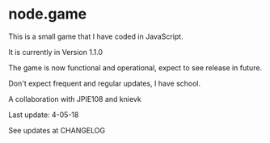 # node.game
This is a small game that I have coded in JavaScript.

It is currently in Version 1.1.0

The game is now functional and operational, expect to see release in future.

Don't expect frequent and regular updates, I have school.

A collaboration with JPIE108 and knievk

Last update: 4-05-18

See updates at CHANGELOG
